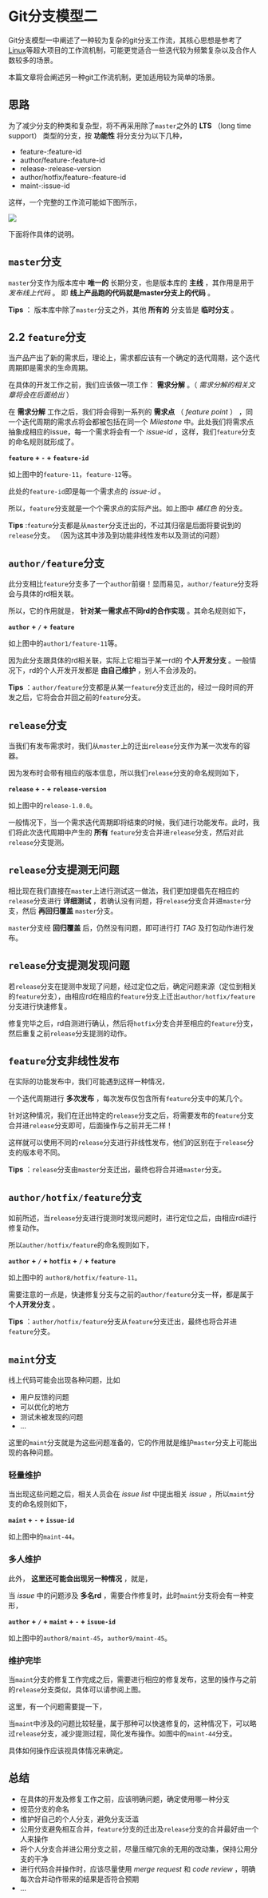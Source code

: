 # Git分支模型二

Git分支模型一中阐述了一种较为复杂的git分支工作流，其核心思想是参考了[Linux](https://github.com/torvalds/linux)等超大项目的工作流机制，可能更觉适合一些迭代较为频繁复杂以及合作人数较多的场景。

本篇文章将会阐述另一种git工作流机制，更加适用较为简单的场景。

## 思路

为了减少分支的种类和复杂型，将不再采用除了`master`之外的 **LTS** （long time support） 类型的分支，按 **功能性** 将分支分为以下几种，

- feature-:feature-id
- author/feature-:feature-id
- release-:release-version
- author/hotfix/feature-:feature-id
- maint-:issue-id


这样，一个完整的工作流可能如下图所示，

![](015.png)

下面将作具体的说明。

## `master`分支

`master`分支作为版本库中 **唯一的** 长期分支，也是版本库的 **主线** ，其作用是用于 *发布线上代码* 。 即 **线上产品跑的代码就是master分支上的代码** 。

**Tips** ： 版本库中除了`master`分支之外，其他 **所有的** 分支皆是 **临时分支** 。


## 2.2 `feature`分支

当产品产出了新的需求后，理论上，需求都应该有一个确定的迭代周期，这个迭代周期即是需求的生命周期。

在具体的开发工作之前，我们应该做一项工作： **需求分解** 。（ *需求分解的相关文章将会在后面给出* ）

在 **需求分解** 工作之后，我们将会得到一系列的 **需求点** （ *feature point* ） ，同一个迭代周期的需求点将会都被包括在同一个 *Milestone* 中。此处我们将需求点抽象成相应的issue，每一个需求将会有一个 *issue-id* ，这样，我们`feature`分支的命名规则就形成了。

**`feature` + `-` + `feature-id`**

如上图中的`feature-11`，`feature-12`等。

此处的`feature-id`即是每一个需求点的 *issue-id* 。

所以，`feature`分支就是一个个需求点的实际产出。如上图中 *橘红色* 的分支。

**Tips** :`feature`分支都是从`master`分支迁出的，不过其归宿是后面将要说到的`release`分支。 （因为这其中涉及到功能非线性发布以及测试的问题）


## `author/feature`分支

此分支相比`feature`分支多了一个`author`前缀！显而易见，`author/feature`分支将会与具体的rd相关联。

所以，它的作用就是， **针对某一需求点不同rd的合作实现** 。其命名规则如下，

**`author` + `/` + `feature`**

如上图中的`author1/feature-11`等。

因为此分支跟具体的rd相关联，实际上它相当于某一rd的 **个人开发分支** 。一般情况下，rd的个人开发开发都是 **由自己维护** ，别人不会涉及的。

**Tips** ：`author/feature`分支都是从某一`feature`分支迁出的，经过一段时间的开发之后，它将会合并回之前的`feature`分支。


## `release`分支

当我们有发布需求时，我们从`master`上的迁出`release`分支作为某一次发布的容器。

因为发布时会带有相应的版本信息，所以我们`release`分支的命名规则如下，

**`release` + `-` + `release-version`**

如上图中的`release-1.0.0`。

一般情况下，当一个需求迭代周期即将结束的时候，我们进行功能发布。此时，我们将此次迭代周期中产生的 **所有** `feature`分支合并进`release`分支，然后对此`release`分支提测。



## `release`分支提测无问题

相比现在我们直接在`master`上进行测试这一做法，我们更加提倡先在相应的`release`分支进行 **详细测试** ，若确认没有问题，将`release`分支合并进`master`分支，然后 **再回归覆盖** `master`分支。

`master`分支经 **回归覆盖** 后，仍然没有问题，即可进行打 *TAG* 及打包动作进行发布。


## `release`分支提测发现问题

若`release`分支在提测中发现了问题，经过定位之后，确定问题来源（定位到相关的`feature`分支），由相应rd在相应的`feature`分支上迁出`author/hotfix/feature`分支进行快速修复。

修复完毕之后，rd自测进行确认，然后将`hotfix`分支合并至相应的`feature`分支，然后重复之前`release`分支提测的动作。


## `feature`分支非线性发布

在实际的功能发布中，我们可能遇到这样一种情况，

一个迭代周期进行 **多次发布** ，每次发布仅包含所有`feature`分支中的某几个。

针对这种情况，我们在迁出特定的`release`分支之后，将需要发布的`feature`分支合并进`release`分支即可，后面操作与之前并无二样！

这样就可以使用不同的`release`分支进行非线性发布，他们的区别在于`release`分支的版本号不同。

**Tips** ：`release`分支由`master`分支迁出，最终也将合并进`master`分支。


## `author/hotfix/feature`分支

如前所述，当`release`分支进行提测时发现问题时，进行定位之后，由相应rd进行修复动作。

所以`auther/hotfix/feature`的命名规则如下，

**`author` + `/` + `hotfix` + `/` + `feature`**

如上图中的 `author8/hotfix/feature-11`。

需要注意的一点是，快速修复分支与之前的`author/feature`分支一样，都是属于 **个人开发分支** 。

**Tips** ：`author/hotfix/feature`分支从`feature`分支迁出，最终也将合并进`feature`分支。


## `maint`分支

线上代码可能会出现各种问题，比如

- 用户反馈的问题
- 可以优化的地方
- 测试未被发现的问题
- ...

这里的`maint`分支就是为这些问题准备的，它的作用就是维护`master`分支上可能出现的各种问题。

### 轻量维护

当出现这些问题之后，相关人员会在 *issue list* 中提出相关 *issue* ，所以`maint`分支的命名规则如下，

**`maint` + `-` + `issue-id`**

如上图中的`maint-44`。


### 多人维护

此外， **这里还可能会出现另一种情况** ，就是，

当 *issue* 中的问题涉及 **多名rd** ，需要合作修复时，此时`maint`分支将会有一种变形，

**`author` + `/` + `maint` + `-` + `isuue-id`**

如上图中的`author8/maint-45`，`author9/maint-45`。


### 维护完毕

当`maint`分支的修复工作完成之后，需要进行相应的修复发布，这里的操作与之前的`release`分支类似，具体可以请参阅上图。

这里，有一个问题需要提一下，

当`maint`中涉及的问题比较轻量，属于那种可以快速修复的，这种情况下，可以略过`release`分支，减少提测过程，简化发布操作。如图中的`maint-44`分支。

具体如何操作应该视具体情况来确定。


## 总结

- 在具体的开发及修复工作之前，应该明确问题，确定使用哪一种分支
- 规范分支的命名
- 维护好自己的个人分支，避免分支泛滥
- 公用分支避免相互合并，`feature`分支的迁出及`release`分支的合并最好由一个人来操作
- 将个人分支合并进公用分支之前，尽量压缩冗余的无用的改动集，保持公用分支的干净
- 进行代码合并操作时，应该尽量使用 *merge request* 和 *code review* ，明确每次合并动作带来的结果是否符合预期
- ...


